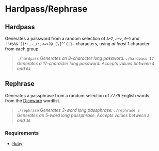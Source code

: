 # Hardpass/Rephrase

## Hardpass

Generates a password from a random selection of `A`&ndash;`Z`, `a`&ndash;`z`, `0`&ndash;`9` and <code>!"#$%&'()*+,-./:;<=>?@_[\\]^&grave;{|}~</code> characters, using _at least_ 1 character from each group.

>`./hardpass` _Generates an 8-character long password._
>`./hardpass 17` _Generates a 17-character long password. Accepts values between `4` and `64`._

## Rephrase

Generates a passphrase from a random selection of _7776_ English words from the [Diceware](https://theworld.com/~reinhold/diceware.html) wordlist.

>`./rephrase` _Generates 3-word long passphrase._
>`./rephrase 5` _Generates an 5-word long passphrase. Accepts values between `2` and `16`._

### Requirements

* [Ruby](https://www.ruby-lang.org/en/)